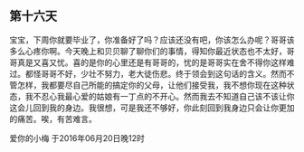 ## 第十六天

宝宝，下周你就要毕业了，你准备好了吗？应该还没有吧，你该怎么办呢？哥哥该多么心疼你啊。今天晚上和贝贝聊了聊你们的事情，得知你最近状态也不太好，哥哥真是又喜又忧。喜的是你的心里还是有哥哥的，忧的是哥哥实在舍不得你这样难过。都怪哥哥不好，少壮不努力，老大徒伤悲。终于领会到这句话的含义。然而不管怎样，我都要尽自己所能的搞定你的父母，让他们接受我，我不想你现在这种状态，我不忍心我最心爱的姑娘有一丁点的不开心。然而我去不知道自己该不该让你这会儿回到我的身边。我很想，可是我还不够好，你此刻回到我身边只会让你更加的痛苦。唉，有苦难言。

爱你的小梅
于2016年06月20日晚12时
